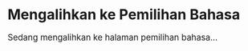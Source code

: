 # Mengalihkan ke Pemilihan Bahasa

<div id="loading" style="font-size: 1.2em; margin-bottom: 1em;">
  Sedang mengalihkan ke halaman pemilihan bahasa...
</div>

<div id="fallback" style="display:none;">
  Jika tidak diarahkan otomatis, klik [di sini](../README.md).
</div>

<script>
  // Tampilkan fallback setelah 3 detik jika redirect gagal
  setTimeout(function () {
    document.getElementById('fallback').style.display = 'block';
  }, 3000);

  // Lakukan redirect
  setTimeout(function () {
    window.location.href = "/";
  }, 1000);
</script>
